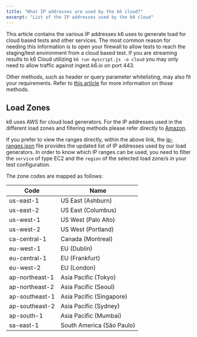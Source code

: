 ```yaml
---
title: "What IP addresses are used by the k6 cloud?"
excerpt: "List of the IP addresses used by the k6 cloud"
---
```


This article contains the various IP addresses k6 uses to generate load for cloud based tests and other services. The most common reason for needing this information is to open your firewall to allow tests to reach the staging/test environment from a cloud based test. If you are streaming results to k6 Cloud utilizing `k6 run myscript.js -o cloud` you may only need to allow traffic against ingest.k6.io on port 443.

Other methods, such as header or query parameter whitelisting, may also fit your requirements. Refer to [this article](/cloud/cloud-faq/how-to-open-your-firewall-to-k6-cloud-service-for-cloud-executed-tests) for more information on those methods.

## Load Zones

k6 uses AWS for cloud load generators. For the IP addresses used in the different load zones and filtering methods please refer directly to [Amazon](http://docs.aws.amazon.com/general/latest/gr/aws-ip-ranges.html).

If you prefer to view the ranges directly, within the above link, the [ip-ranges.json](https://ip-ranges.amazonaws.com/ip-ranges.json) file provides the updated list of IP addresses used by our load generators. In order to know which IP ranges can be used, you need to filter the `service` of type EC2 and the `region` of the selected load zone/s in your test configuration.

The zone codes are mapped as follows:


Code           | Name
---------------|--------------------------
us-east-1      | US East (Ashburn)
us-east-2      | US East (Columbus)
us-west-1      | US West (Palo Alto)
us-west-2      | US West (Portland)
ca-central-1   | Canada (Montreal)
eu-west-1      | EU (Dublin)
eu-central-1   | EU (Frankfurt)
eu-west-2      | EU (London)
ap-northeast-1 | Asia Pacific (Tokyo)
ap-northeast-2 | Asia Pacific (Seoul)
ap-southeast-1 | Asia Pacific (Singapore)
ap-southeast-2 | Asia Pacific (Sydney)
ap-south-1     | Asia Pacific (Mumbai)
sa-east-1      | South America (São Paulo)
